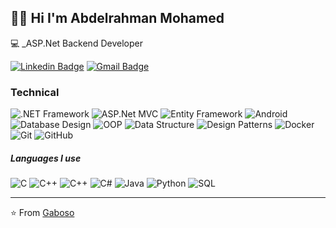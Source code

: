 ## :man_technologist: Hi I'm Abdelrahman Mohamed
:computer: _ASP.Net Backend Developer

[![Linkedin Badge](https://img.shields.io/badge/-LinkedIn-blue?style=flat-square&logo=Linkedin&logoColor=white&link=https://www.linkedin.com/in/luiz-carlos-abbott-galvão-neto-21a93b148/)](https://www.linkedin.com/in/abdelrhman-mohamed-/)
[![Gmail Badge](https://img.shields.io/badge/-Gmail-c14438?style=flat-square&logo=Gmail&logoColor=white&link=mailto:abdelrhmanmo1420@gmail.com)](mailto:abdelrhmanmo1420@gmail.com)

### Technical

![.NET Framework](https://img.shields.io/badge/-.NET%20Framework-512BD4?style=flat&logo=.net&logoColor=white)
![ASP.Net MVC](https://img.shields.io/badge/-ASP.NET%20MVC-5C2D91?style=flat&logo=.net&logoColor=white)
![Entity Framework](https://img.shields.io/badge/-Entity%20Framework-512BD4?style=flat&logo=.net&logoColor=white)
![Android](http://img.shields.io/badge/-Android-3DDC84?style=flat-square&logo=android&logoColor=ffffff)
![Database Design](https://img.shields.io/badge/-Database%20Design-000080?style=flat&logoColor=white)
![OOP](https://img.shields.io/badge/-OOP-239120?style=flat&logoColor=white)
![Data Structure](https://img.shields.io/badge/-Data%20Structures-008000?style=flat&logoColor=white)
![Design Patterns](https://img.shields.io/badge/-Design%20Patterns-FFA500?style=flat&logoColor=white)
![Docker](https://img.shields.io/badge/-Docker-black?style=flat-square&logo=docker)
![Git](https://img.shields.io/badge/-Git-%23F05032?style=flat-square&logo=git&logoColor=%23ffffff)
![GitHub](https://img.shields.io/badge/-GitHub-181717?style=flat-square&logo=github)


##### Languages I use

![C](https://img.shields.io/badge/-C-000000?style=flat&logo=c)
![C++](https://img.shields.io/badge/-C++-000000?style=flat&logo=c%2B%2B)
![C++](https://img.shields.io/badge/-C++-000000?style=flat&logo=c%2B%2B)
![C#](https://img.shields.io/badge/-C%23-239120?style=flat&logo=csharp&logoColor=white)
![Java](https://img.shields.io/badge/-Java-000000?style=flat&logo=java)
![Python](https://img.shields.io/badge/-Python-000000?style=flat&logo=python)
![SQL](https://img.shields.io/badge/-SQL-000000?style=flat&logo=postgresql)

---
⭐️ From [Gaboso](https://github.com/Gaboso)
